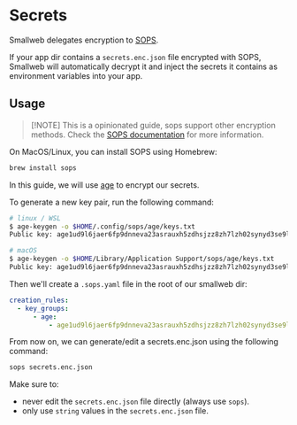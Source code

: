 # Secrets

Smallweb delegates encryption to [SOPS](https://github.com/getsops/sops).

If your app dir contains a `secrets.enc.json` file encrypted with SOPS, Smallweb will automatically decrypt it and inject the secrets it contains as environment variables into your app.

## Usage

> [!NOTE] This is a opinionated guide, sops support other encryption methods.
> Check the [SOPS documentation](https://github.com/getsops/sops) for more information.

On MacOS/Linux, you can install SOPS using Homebrew:

```sh
brew install sops
```

In this guide, we will use [age](https://github.com/FiloSottile/age) to encrypt our secrets.

To generate a new key pair, run the following command:

```sh
# linux / WSL
$ age-keygen -o $HOME/.config/sops/age/keys.txt
Public key: age1ud9l6jaer6fp9dnneva23asrauxh5zdhsjzz8zh7lzh02synyd3se9l6mc

# macOS
$ age-keygen -o $HOME/Library/Application Support/sops/age/keys.txt
Public key: age1ud9l6jaer6fp9dnneva23asrauxh5zdhsjzz8zh7lzh02synyd3se9l6mc
```

Then we'll create a `.sops.yaml` file in the root of our smallweb dir:

```yaml
creation_rules:
  - key_groups:
      - age:
          - age1ud9l6jaer6fp9dnneva23asrauxh5zdhsjzz8zh7lzh02synyd3se9l6mc # public key
```

From now on, we can generate/edit a secrets.enc.json using the following command:

```sh
sops secrets.enc.json
```

Make sure to:

- never edit the `secrets.enc.json` file directly (always use `sops`).
- only use `string` values in the `secrets.enc.json` file.
